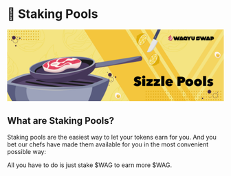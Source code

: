 # 🥩 Staking Pools

![](../../.gitbook/assets/9.sizzle-pools.jpeg)

## **What are Staking Pools?**

Staking pools are the easiest way to let your tokens earn for you. And you bet our chefs have made them available for you in the most convenient possible way:

All you have to do is just stake $WAG to earn more $WAG.

